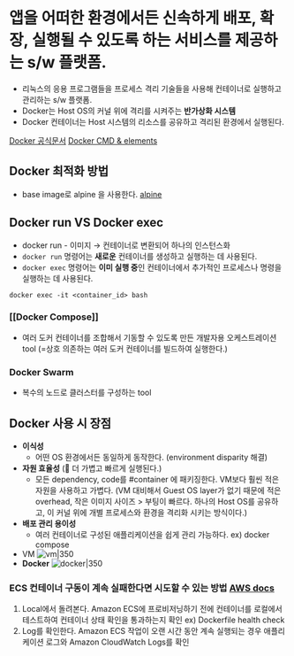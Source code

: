 # 앱을 어떠한 환경에서든 신속하게 **배포**, **확장**, **실행**될 수 있도록 하는 서비스를 제공하는 s/w 플랫폼.

- 리눅스의 응용 프로그램들을 프로세스 격리 기술들을 사용해 컨테이너로 실행하고 관리하는 s/w 플랫폼.
- Docker는 Host OS의 커널 위에 격리를 시켜주는 **반가상화 시스템**
- Docker 컨테이너는 Host 시스템의 리소스를 공유하고 격리된 환경에서 실행된다.

[Docker 공식문서](https://docs.docker.com/)
[Docker CMD & elements](https://ivdevlog.tistory.com/9)

## Docker 최적화 방법

- base image로 alpine 을 사용한다. [alpine](https://namu.wiki/w/Alpine%20Linux)

## Docker run VS Docker exec

- docker run - 이미지 &rarr; 컨테이너로 변환되어 하나의 인스턴스화
- `docker run` 명령어는 **새로운** 컨테이너를 생성하고 실행하는 데 사용된다.
- `docker exec` 명령어는 **이미 실행 중**인 컨테이너에서 추가적인 프로세스나 명령을 실행하는 데 사용된다.

```
docker exec -it <container_id> bash
```
### [[Docker Compose]]

- 여러 도커 컨테이너를 조합해서 기동할 수 있도록 만든 개발자용 오케스트레이션 tool (=상호 의존하는 여러 도커 컨테이너를 빌드하여 실행한다.)
### Docker Swarm

- 복수의 노드로 클러스터를 구성하는 tool

## Docker 사용 시 장점

- **이식성**
	- 어떤 OS 환경에서든 동일하게 동작한다. (environment disparity 해결)
- **자원 효율성** (🔑 더 가볍고 빠르게 실행된다.)
	- 모든 dependency, code를 #container 에 패키징한다. VM보다 훨씬 적은 자원을 사용하고 가볍다. (VM 대비해서 Guest OS layer가 없기 때문에 적은 overhead, 작은 이미지 사이즈 > 부팅이 빠르다. 하나의 Host OS를 공유하고, 이 커널 위에 개별 프로세스와 환경을 격리화 시키는 방식이다.)
- **배포 관리 용이성**
	- 여러 컨테이너로 구성된 애플리케이션을 쉽게 관리 가능하다. ex) docker compose
- VM
![vm|350](https://img1.daumcdn.net/thumb/R1280x0/?scode=mtistory2&fname=https%3A%2F%2Ft1.daumcdn.net%2Fcfile%2Ftistory%2F213CAE3D5265549405)
- **Docker**
![docker|350](https://img1.daumcdn.net/thumb/R1280x0/?scode=mtistory2&fname=https%3A%2F%2Ft1.daumcdn.net%2Fcfile%2Ftistory%2F272F203F5265549F04)
### ECS 컨테이너 구동이 계속 실패한다면 시도할 수 있는 방법 [AWS docs](https://repost.aws/ko/knowledge-center/ecs-task-container-health-check-failures)
1. Local에서 돌려본다.
		Amazon ECS에 프로비저닝하기 전에 컨테이너를 로컬에서 테스트하여 컨테이너 상태 확인을 통과하는지 확인 ex) Dockerfile health check
2. Log를 확인한다.
		Amazon ECS 작업이 오랜 시간 동안 계속 실행되는 경우 애플리케이션 로그와 Amazon CloudWatch Logs를 확인